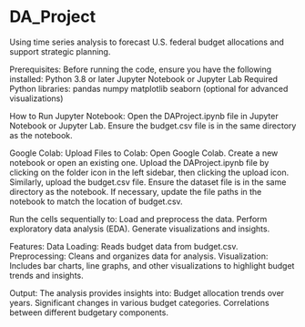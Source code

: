 # DA_Project
Using time series analysis to forecast U.S. federal budget allocations and support strategic planning.

Prerequisites:
Before running the code, ensure you have the following installed:
Python 3.8 or later
Jupyter Notebook or Jupyter Lab
Required Python libraries:
pandas
numpy
matplotlib
seaborn (optional for advanced visualizations)

How to Run
Jupyter Notebook:
Open the DAProject.ipynb file in Jupyter Notebook or Jupyter Lab.
Ensure the budget.csv file is in the same directory as the notebook.

Google Colab:
Upload Files to Colab:
Open Google Colab.
Create a new notebook or open an existing one.
Upload the DAProject.ipynb file by clicking on the folder icon in the left sidebar, then clicking the upload icon.
Similarly, upload the budget.csv file.
Ensure the dataset file is in the same directory as the notebook. If necessary, update the file paths in the notebook to match the location of budget.csv.

Run the cells sequentially to:
Load and preprocess the data.
Perform exploratory data analysis (EDA).
Generate visualizations and insights.

Features:
Data Loading: Reads budget data from budget.csv.
Preprocessing: Cleans and organizes data for analysis.
Visualization: Includes bar charts, line graphs, and other visualizations to highlight budget trends and insights.

Output:
The analysis provides insights into:
Budget allocation trends over years.
Significant changes in various budget categories.
Correlations between different budgetary components.

